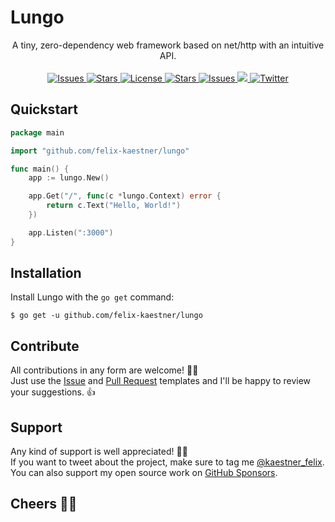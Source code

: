 # Lungo

<p align="center">
    <span>A tiny, zero-dependency web framework based on net/http with an intuitive API.</span>
    <br><br>
    <a href="https://github.com/felix-kaestner/lungo/issues">
        <img alt="Issues" src="https://img.shields.io/github/issues/felix-kaestner/lungo?color=29b6f6&style=flat-square">
    </a>
    <a href="https://github.com/felix-kaestner/lungo/stargazers">
        <img alt="Stars" src="https://img.shields.io/github/stars/felix-kaestner/lungo?color=29b6f6&style=flat-square">
    </a>
    <a href="https://github.com/felix-kaestner/lungo/blob/main/LICENSE">
        <img alt="License" src="https://img.shields.io/github/license/felix-kaestner/lungo?color=29b6f6&style=flat-square">
    </a>
    <a href="https://pkg.go.dev/github.com/felix-kaestner/lungo">
        <img alt="Stars" src="https://img.shields.io/badge/go-documentation-blue?color=29b6f6&style=flat-square">
    </a>
    <a href="https://goreportcard.com/report/github.com/felix-kaestner/lungo">
        <img alt="Issues" src="https://goreportcard.com/badge/github.com/felix-kaestner/lungo?style=flat-square">
    </a>
    <a href="https://codecov.io/gh/felix-kaestner/lungo">
        <img src="https://img.shields.io/codecov/c/github/felix-kaestner/lungo?style=flat-square&token=KK7ZG7A90X"/>
    </a>
    <a href="https://twitter.com/kaestner_felix">
        <img alt="Twitter" src="https://img.shields.io/badge/twitter-@kaestner_felix-29b6f6?style=flat-square">
    </a>
</p>

## Quickstart

```go
package main

import "github.com/felix-kaestner/lungo"

func main() {
    app := lungo.New()

    app.Get("/", func(c *lungo.Context) error {
        return c.Text("Hello, World!")
    })

    app.Listen(":3000")
}
```

##  Installation

Install Lungo with the `go get` command:

```
$ go get -u github.com/felix-kaestner/lungo
```

## Contribute

All contributions in any form are welcome! 🙌🏻  
Just use the [Issue](.github/ISSUE_TEMPLATE) and [Pull Request](.github/PULL_REQUEST_TEMPLATE) templates and I'll be happy to review your suggestions. 👍

## Support

Any kind of support is well appreciated! 👏🏻  
If you want to tweet about the project, make sure to tag me [@kaestner_felix](https://twitter.com/kaestner_felix). You can also support my open source work on [GitHub Sponsors](https://github.com/sponsors/felix-kaestner).

## Cheers ✌🏻
